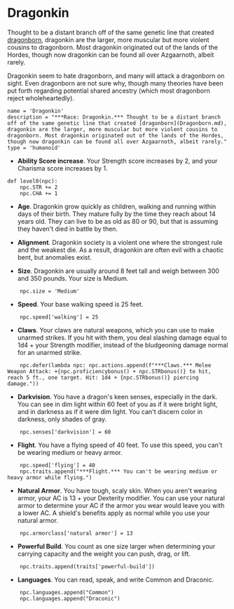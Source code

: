 # Dragonkin
Thought to be a distant branch off of the same genetic line that created [dragonborn](Dragonborn.md), dragonkin are the larger, more muscular but more violent cousins to dragonborn. Most dragonkin originated out of the lands of the Hordes, though now dragonkin can be found all over Azgaarnoth, albeit rarely.

Dragonkin seem to hate dragonborn, and many will attack a dragonborn on sight. Even dragonborn are not sure why, though many theories have been put forth regarding potential shared ancestry (which most dragonborn reject wholeheartedly).

```
name = 'Dragonkin'
description = "***Race: Dragonkin.*** Thought to be a distant branch off of the same genetic line that created [dragonborn](Dragonborn.md), dragonkin are the larger, more muscular but more violent cousins to dragonborn. Most dragonkin originated out of the lands of the Hordes, though now dragonkin can be found all over Azgaarnoth, albeit rarely."
type = 'humanoid'
```

* **Ability Score increase**. Your Strength score increases by 2, and your Charisma score increases by 1.

```
def level0(npc):
    npc.STR += 2
    npc.CHA += 1
```

* **Age**. Dragonkin grow quickly as children, walking and running within days of their birth. They mature fully by the time they reach about 14 years old. They can live to be as old as 80 or 90, but that is assuming they haven't died in battle by then.

* **Alignment**. Dragonkin society is a violent one where the strongest rule and the weakest die. As a result, dragonkin are often evil with a chaotic bent, but anomalies exist.

* **Size**. Dragonkin are usually around 8 feet tall and weigh between 300 and 350 pounds. Your size is Medium.

```
    npc.size = 'Medium'
```

* **Speed**. Your base walking speed is 25 feet.

```
    npc.speed['walking'] = 25
```

* **Claws**. Your claws are natural weapons, which you can use to make unarmed strikes. If you hit with them, you deal slashing damage equal to 1d4 + your Strength modifier, instead of the bludgeoning damage normal for an unarmed strike.

```
    npc.defer(lambda npc: npc.actions.append(f"***Claws.*** Melee Weapon Attack: +{npc.proficiencybonus() + npc.STRbonus()} to hit, reach 5 ft., one target. Hit: 1d4 + {npc.STRbonus()} piercing damage."))
```

* **Darkvision**. You have a dragon's keen senses, especially in the dark. You can see in dim light within 60 feet of you as if it were bright light, and in darkness as if it were dim light. You can't discern color in darkness, only shades of gray. 

```
    npc.senses['darkvision'] = 60
```

* **Flight**. You have a flying speed of 40 feet. To use this speed, you can't be wearing medium or heavy armor.

```
    npc.speed['flying'] = 40
    npc.traits.append("***Flight.*** You can't be wearing medium or heavy armor while flying.")
```

* **Natural Armor**. You have tough, scaly skin. When you aren't wearing armor, your AC is 13 + your Dexterity modifier. You can use your natural armor to determine your AC if the armor you wear would leave you with a lower AC. A shield's benefits apply as normal while you use your natural armor.

```
    npc.armorclass['natural armor'] = 13
```

* **Powerful Build**. You count as one size larger when determining your carrying capacity and the weight you can push, drag, or lift.

```
    npc.traits.append(traits['powerful-build'])
```

* **Languages**. You can read, speak, and write Common and Draconic.

```
    npc.languages.append("Common")
    npc.languages.append("Draconic")
```
